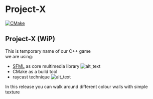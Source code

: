 # Project-X
[![CMake](https://github.com/rodion02/Project-X/actions/workflows/cmake.yml/badge.svg?branch=workflow)](https://github.com/rodion02/Project-X/actions/workflows/cmake.yml)

## Project-X (WiP)
This is temporary name of our C++ game   
we are using:
* [SFML](https://www.sfml-dev.org/) as core multimedia library ![alt_text](http://www.sfml-dev.org/images/sfml-icon.png)
* CMake as a build tool
* raycast technique ![alt_text](https://i2.wp.com/orfeasel.com/wp-content/uploads/2015/12/successfull_raycast.jpg?resize=600%2C350)  

In this release you can walk around different colour walls with simple texture

